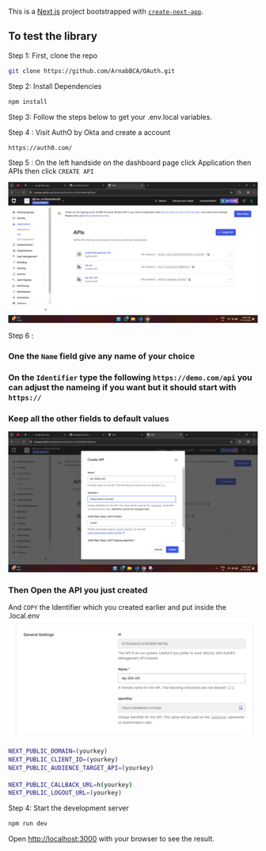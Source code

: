 This is a [Next.js](https://nextjs.org) project bootstrapped with [`create-next-app`](https://nextjs.org/docs/app/api-reference/cli/create-next-app).

## To test the library

Step 1: First, clone the repo

```bash
git clone https://github.com/ArnabBCA/OAuth.git
```

Step 2: Install Dependencies

```bash
npm install
```

Step 3: Follow the steps below to get your .env.local variables.

Step 4 : Visit AuthO by Okta and create a account

```bash
https://auth0.com/
```

Step 5 : On the left handside on the dashboard page click Application then APIs then click `CREATE API`

![alt text](image.png)

Step 6 :
### One the `Name` field give any name of your choice 

### On the `Identifier` type the following `https://demo.com/api` you can adjust the nameing if you want but it should start with `https://`
### Keep all the other fields to default values
![alt text](image-1.png)
### Then Open the API you just created
And `COPY` the Identifier which you created earlier and put inside the .local.env
![alt text](image-2.png)
<br />

```bash
NEXT_PUBLIC_DOMAIN=(yourkey)
NEXT_PUBLIC_CLIENT_ID=(yourkey)
NEXT_PUBLIC_AUDIENCE_TARGET_API=(yourkey)

NEXT_PUBLIC_CALLBACK_URL=h(yourkey)
NEXT_PUBLIC_LOGOUT_URL=(yourkey)
```

Step 4: Start the development server
```bash
npm run dev
```

Open [http://localhost:3000](http://localhost:3000) with your browser to see the result.